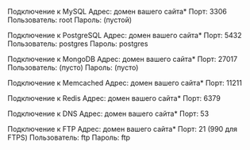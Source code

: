 Подключение к MySQL
Адрес: домен вашего сайта*
Порт: 3306
Пользователь: root
Пароль: (пустой)

Подключение к PostgreSQL
Адрес: домен вашего сайта*
Порт: 5432
Пользователь: postgres
Пароль: postgres

Подключение к MongoDB
Адрес: домен вашего сайта*
Порт: 27017
Пользователь: (пусто)
Пароль: (пусто)

Подключение к Memcached
Адрес: домен вашего сайта*
Порт: 11211

Подключение к Redis
Адрес: домен вашего сайта*
Порт: 6379

Подключение к DNS
Адрес: домен вашего сайта*
Порт: 53

Подключение к FTP
Адрес: домен вашего сайта*
Порт: 21 (990 для FTPS)
Пользователь: ftp
Пароль: ftp